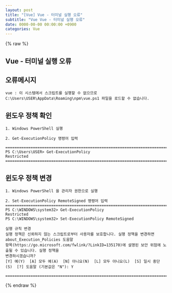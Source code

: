```yaml
---  
layout: post  
title: "[Vue] Vue - 터미널 실행 오류"  
subtitle: "Vue Vue - 터미널 실행 오류"  
date: 0000-00-00 00:00:00 +0900  
categories: Vue  
---  
```

{% raw %}  
## Vue - 터미널 실행 오류  
  
## 오류메시지  
	vue : 이 시스템에서 스크립트를 실행할 수 없으므로 C:\Users\USER\AppData\Roaming\npm\vue.ps1 파일을 로드할 수 없습니다.  
  
## 윈도우 정책 확인  
  
	1. Windows PowerShell 실행  
  
	2. Get-ExecutionPolicy 명령어 입력  
  
	=================================================================================================================  
	PS C:\Users\USER> Get-ExecutionPolicy  
	Restricted  
	=================================================================================================================  
  
## 윈도우 정책 변경  
  
	1. Windows PowerShell 을 관리자 권한으로 실행  
  
	2. Set-ExecutionPolicy RemoteSigned 명령어 입력  
	=================================================================================================================  
	PS C:\WINDOWS\system32> Get-ExecutionPolicy  
	Restricted  
	PS C:\WINDOWS\system32> Set-ExecutionPolicy RemoteSigned  
  
	실행 규칙 변경  
	실행 정책은 신뢰하지 않는 스크립트로부터 사용자를 보호합니다. 실행 정책을 변경하면 about_Execution_Policies 도움말  
	항목(https://go.microsoft.com/fwlink/?LinkID=135170)에 설명된 보안 위험에 노출될 수 있습니다. 실행 정책을  
	변경하시겠습니까?  
	[Y] 예(Y)  [A] 모두 예(A)  [N] 아니요(N)  [L] 모두 아니요(L)  [S] 일시 중단(S)  [?] 도움말 (기본값은 "N"): Y  
  
	=================================================================================================================  
{% endraw %}